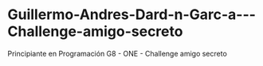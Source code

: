 # Guillermo-Andres-Dard-n-Garc-a---Challenge-amigo-secreto
Principiante en Programación G8 - ONE - Challenge amigo secreto

